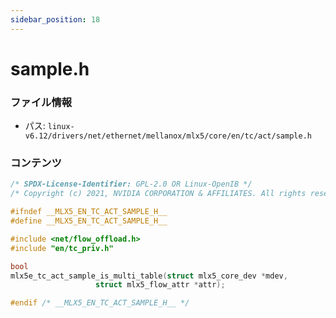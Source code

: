 ```yaml
---
sidebar_position: 18
---
```

# sample.h

### ファイル情報

- パス: `linux-v6.12/drivers/net/ethernet/mellanox/mlx5/core/en/tc/act/sample.h`

### コンテンツ

```h
/* SPDX-License-Identifier: GPL-2.0 OR Linux-OpenIB */
/* Copyright (c) 2021, NVIDIA CORPORATION & AFFILIATES. All rights reserved. */

#ifndef __MLX5_EN_TC_ACT_SAMPLE_H__
#define __MLX5_EN_TC_ACT_SAMPLE_H__

#include <net/flow_offload.h>
#include "en/tc_priv.h"

bool
mlx5e_tc_act_sample_is_multi_table(struct mlx5_core_dev *mdev,
				   struct mlx5_flow_attr *attr);

#endif /* __MLX5_EN_TC_ACT_SAMPLE_H__ */

```
